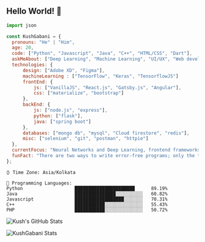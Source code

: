 ## Hello World! 👋

<!--
**KushGabani/KushGabani** is a ✨ _special_ ✨ repository because its `README.md` (this file) appears on your GitHub profile.
-->

```javascript
import json

const KushGabani = {
  pronouns: "He" | "Him",
  age: 20,
  code: ["Python", "Javascript", "Java", "C++", "HTML/CSS", "Dart"],
  askMeAbout: ["Deep Learning", "Machine Learning", "UI/UX", "Web development"],
  technologies: {
      design: ["Adobe XD", "Figma"],
      machineLearning : ["TensorFlow", "Keras", "TensorflowJS"]
      frontEnd: {
          js: ["VanillaJS", "React.js", "Gatsby.js", "Angular"],
          css: ["materialize", "bootstrap"]
      },
      backEnd: {
          js: ["node.js", "express"],
          python: ["flask"],
          java: ["spring boot"]
      },
      databases: ["mongo db", "mysql", "Cloud firestore", "redis"],
      misc: ["selenium", "git", "postman", "httpie"]
  },
  currentFocus: "Neural Networks and Deep Learning, frontend frameworks",
  funFact: "There are two ways to write error-free programs; only the third one works"
};
```

```text
⌚︎ Time Zone: Asia/Kolkata

💬 Programming Languages: 
Python                   ██████████████████████      89.19% 
Java                     ███████████████░░░░░░░░░░   60.82% 
Javascript               ██████████████████░░░░░░░   70.31% 
C++                      ███████████░░░░░░░░░░░░░░   55.43%
PHP                      ███████████░░░░░░░░░░░░░░   50.72%
```

![Kush's GitHub Stats](https://github-readme-stats.vercel.app/api?username=KushGabani&count_private=true&hide=stars&show_icons=true&theme=default)

<p><img align="center" src="https://github-readme-streak-stats.herokuapp.com/?user=KushGabani&" alt="KushGabani Stats" /></p>
